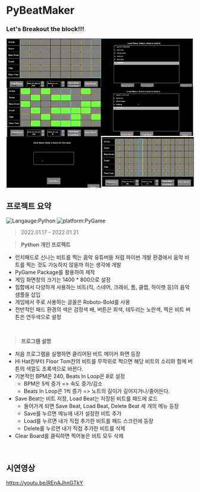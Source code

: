 # PyBeatMaker
### Let's Breakout the block!!!
<img src="whole_screen.png" alt="Intro Screen" width="1280px" height="400px">

## 프로젝트 요약
![Langauge:Python](https://img.shields.io/badge/Language-Python-purple) ![platform:PyGame](https://img.shields.io/badge/Platform-PyGame-pink)
> 2022.01.17 - 2022.01.21
 
> **Python 개인 프로젝트**
* 런치패드로 신나는 비트를 찍는 음악 유튜버들 처럼 파이썬 개발 환경에서 음악 비트를 찍는 것도 가능하지 않을까 하는 생각에 개발
* PyGame Package를 활용하여 제작
* 게임 화면창의 크기는 1400 * 800으로 설정
* 힙합에서 다양하게 사용하는 비트(킥, 스네어, 크래쉬, 톰, 클랩, 하이햇 등)의 음악샘플을 삽입
* 게임에서 주로 사용하는 글꼴은 Roboto-Bold를 사용
* 전반적인 패드 환경의 색은 검정색 배, 버튼은 회색, 테두리는 노란색, 찍은 비트 버튼은 연두색으로 설정
<br>

> **프로그램 설명**
* 처음 프로그램을 실행하면 클리어된 비트 메이커 화면 등장
* Hi Hat칸부터 Floor Tom칸의 비트를 무작위로 찍으면 해당 비트의 소리와 함께 버튼의 색깔도 초록색으로 바뀐다.
* 기본적인 BPM은 240, Beats In Loop은 8로 설정
  * BPM은 5씩 증가 => 속도 증가/감소
  * Beats In Loop은 1씩 증가 => 노트의 길이가 길어지거나/줄어든다.
* Save Beat는 비트 저장, Load Beat는 저장된 비트를 패드에 로드
  * 들어가게 되면 Save Beat, Load Beat, Delete Beat 세 개의 메뉴 등장
  * Save를 누르면 메뉴에 내가 설정한 비트 추가
  * Load를 누르면 내가 직접 추가한 비트를 패드 스크린에 등장
  * Delete를 누르면 내가 직접 추가한 비트를 삭제
* Clear Board를 클릭하면 찍어놓은 비트 모두 삭제
<br>

## 시연영상
https://youtu.be/REnAJhnGTkY

